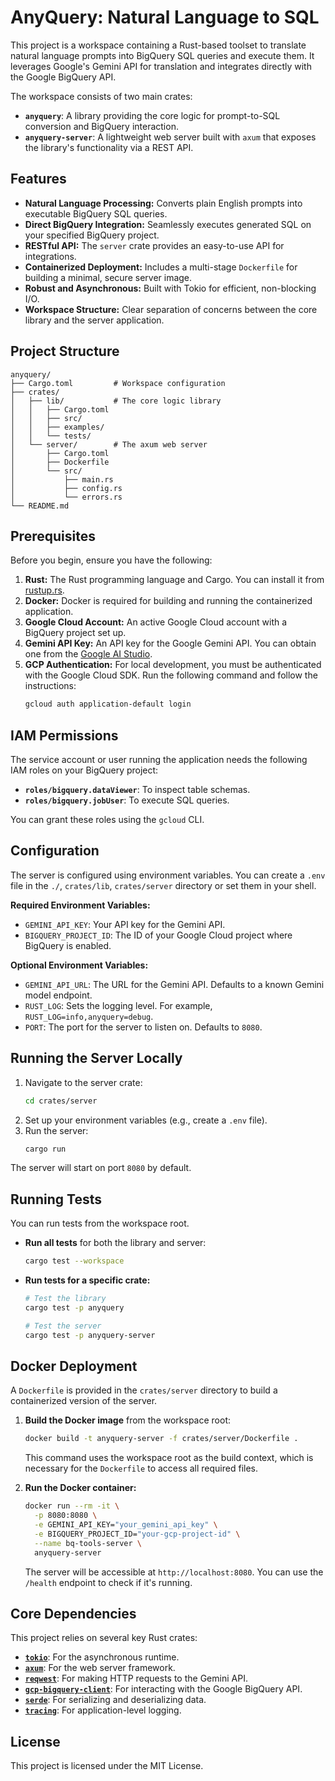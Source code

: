 # AnyQuery: Natural Language to SQL

This project is a workspace containing a Rust-based toolset to translate natural language prompts into BigQuery SQL queries and execute them. It leverages Google's Gemini API for translation and integrates directly with the Google BigQuery API.

The workspace consists of two main crates:
-   **`anyquery`**: A library providing the core logic for prompt-to-SQL conversion and BigQuery interaction.
-   **`anyquery-server`**: A lightweight web server built with `axum` that exposes the library's functionality via a REST API.

## Features

*   **Natural Language Processing:** Converts plain English prompts into executable BigQuery SQL queries.
*   **Direct BigQuery Integration:** Seamlessly executes generated SQL on your specified BigQuery project.
*   **RESTful API:** The `server` crate provides an easy-to-use API for integrations.
*   **Containerized Deployment:** Includes a multi-stage `Dockerfile` for building a minimal, secure server image.
*   **Robust and Asynchronous:** Built with Tokio for efficient, non-blocking I/O.
*   **Workspace Structure:** Clear separation of concerns between the core library and the server application.

## Project Structure

```
anyquery/
├── Cargo.toml         # Workspace configuration
├── crates/
│   ├── lib/           # The core logic library
│   │   ├── Cargo.toml
│   │   ├── src/
│   │   ├── examples/
│   │   └── tests/
│   └── server/        # The axum web server
│       ├── Cargo.toml
│       ├── Dockerfile
│       └── src/
│           ├── main.rs
│           ├── config.rs
│           └── errors.rs
└── README.md
```

## Prerequisites

Before you begin, ensure you have the following:

1.  **Rust:** The Rust programming language and Cargo. You can install it from [rustup.rs](https://rustup.rs/).
2.  **Docker:** Docker is required for building and running the containerized application.
3.  **Google Cloud Account:** An active Google Cloud account with a BigQuery project set up.
4.  **Gemini API Key:** An API key for the Google Gemini API. You can obtain one from the [Google AI Studio](https://aistudio.google.com/app/apikey).
5.  **GCP Authentication:** For local development, you must be authenticated with the Google Cloud SDK. Run the following command and follow the instructions:
    ```sh
    gcloud auth application-default login
    ```

## IAM Permissions

The service account or user running the application needs the following IAM roles on your BigQuery project:

*   **`roles/bigquery.dataViewer`**: To inspect table schemas.
*   **`roles/bigquery.jobUser`**: To execute SQL queries.

You can grant these roles using the `gcloud` CLI.

## Configuration

The server is configured using environment variables. You can create a `.env` file in the `./`, `crates/lib`, `crates/server` directory or set them in your shell.

**Required Environment Variables:**

*   `GEMINI_API_KEY`: Your API key for the Gemini API.
*   `BIGQUERY_PROJECT_ID`: The ID of your Google Cloud project where BigQuery is enabled.

**Optional Environment Variables:**

*   `GEMINI_API_URL`: The URL for the Gemini API. Defaults to a known Gemini model endpoint.
*   `RUST_LOG`: Sets the logging level. For example, `RUST_LOG=info,anyquery=debug`.
*   `PORT`: The port for the server to listen on. Defaults to `8080`.

## Running the Server Locally

1.  Navigate to the server crate:
    ```sh
    cd crates/server
    ```
2.  Set up your environment variables (e.g., create a `.env` file).
3.  Run the server:
    ```sh
    cargo run
    ```
The server will start on port `8080` by default.

## Running Tests

You can run tests from the workspace root.

*   **Run all tests** for both the library and server:
    ```sh
    cargo test --workspace
    ```
*   **Run tests for a specific crate:**
    ```sh
    # Test the library
    cargo test -p anyquery

    # Test the server
    cargo test -p anyquery-server
    ```

## Docker Deployment

A `Dockerfile` is provided in the `crates/server` directory to build a containerized version of the server.

1.  **Build the Docker image** from the workspace root:
    ```sh
    docker build -t anyquery-server -f crates/server/Dockerfile .
    ```
    This command uses the workspace root as the build context, which is necessary for the `Dockerfile` to access all required files.

2.  **Run the Docker container:**
    ```sh
    docker run --rm -it \
      -p 8080:8080 \
      -e GEMINI_API_KEY="your_gemini_api_key" \
      -e BIGQUERY_PROJECT_ID="your-gcp-project-id" \
      --name bq-tools-server \
      anyquery-server
    ```
    The server will be accessible at `http://localhost:8080`. You can use the `/health` endpoint to check if it's running.

## Core Dependencies

This project relies on several key Rust crates:

*   [**`tokio`**](https://crates.io/crates/tokio): For the asynchronous runtime.
*   [**`axum`**](https://crates.io/crates/axum): For the web server framework.
*   [**`reqwest`**](https://crates.io/crates/reqwest): For making HTTP requests to the Gemini API.
*   [**`gcp-bigquery-client`**](https://crates.io/crates/gcp-bigquery-client): For interacting with the Google BigQuery API.
*   [**`serde`**](https://crates.io/crates/serde): For serializing and deserializing data.
*   [**`tracing`**](https://crates.io/crates/tracing): For application-level logging.

## License

This project is licensed under the MIT License.
